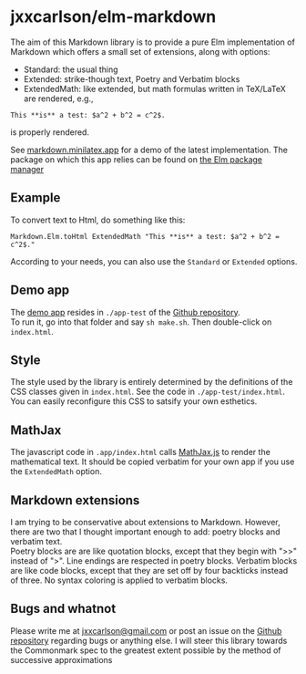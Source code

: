  
# jxxcarlson/elm-markdown


The aim of this Markdown library is
to provide a pure Elm implementation of Markdown
which offers a small set of extensions, along with options:

- Standard: the usual thing
- Extended: strike-though text, Poetry and Verbatim blocks 
- ExtendedMath: like extended, but math formulas written in 
TeX/LaTeX are rendered, e.g.,
```
This **is** a test: $a^2 + b^2 = c^2$.
```
is properly rendered.


See [markdown.minilatex.app](https://markdown.minilatex.app)
for a demo of the latest implementation.  The package on which
this app relies can be found on [the Elm package manager](https://package.elm-lang.org/packages/jxxcarlson/elm-markdown/latest/)



## Example

To convert text to Html, do something like this:

```
Markdown.Elm.toHtml ExtendedMath "This **is** a test: $a^2 + b^2 = c^2$."
```

According to your needs, you can also use the 
`Standard` or `Extended` options.

## Demo app

The [demo app](https://markdown.minilatex.app) resides in `./app-test` of the 
[Github repository](https://github.com/jxxcarlson/elm-markdown).  
To run
it, go into that folder and say `sh make.sh`.  Then
double-click on `index.html`.

## Style

The style used by the library is entirely determined by the
definitions of the CSS classes given in `index.html`.
See the code in `./app-test/index.html`.
You can easily reconfigure this CSS to satsify your
own esthetics.

## MathJax

The javascript code in `.app/index.html` calls [MathJax.js](https:mathjax.org) 
to render the mathematical text.  It should be copied
verbatim for your own app if you use the `ExtendedMath` option.

## Markdown extensions

I am trying to be conservative about extensions to
Markdown.  However, there are two that I thought
important enough to add: poetry blocks and verbatim text.  
Poetry blocks are
are like quotation blocks, except that they begin
with ">>" instead of ">".  Line endings are respected
in poetry blocks.  Verbatim blocks are like code blocks,
except that they are set off by four backticks instead of 
three.  No syntax coloring is applied to verbatim blocks.

## Bugs and whatnot

Please write me at jxxcarlson@gmail.com or post an
issue on the [Github repository](https://github.com/jxxcarlson/elm-markdown)
regarding bugs or anything else. I will steer
this library towards the Commonmark spec to the greatest
extent possible by the method of successive approximations